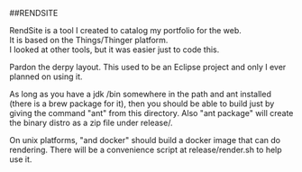 ##RENDSITE

RendSite is a tool I created to catalog my portfolio for the web.  
It is based on the Things/Thinger platform.  
I looked at other tools, but it was easier just to code this.

Pardon the derpy layout.  This used to be an Eclipse project and only I
ever planned on using it.

As long as you have a jdk /bin somewhere in the path and ant installed 
(there is a brew package for it), then you should be able to build just 
by giving the command "ant" from this directory.  Also "ant package" will
create the binary distro as a zip file under release/.

On unix platforms, "and docker" should build a docker image that can 
do rendering.  There will be a convenience script at release/render.sh
to help use it.

